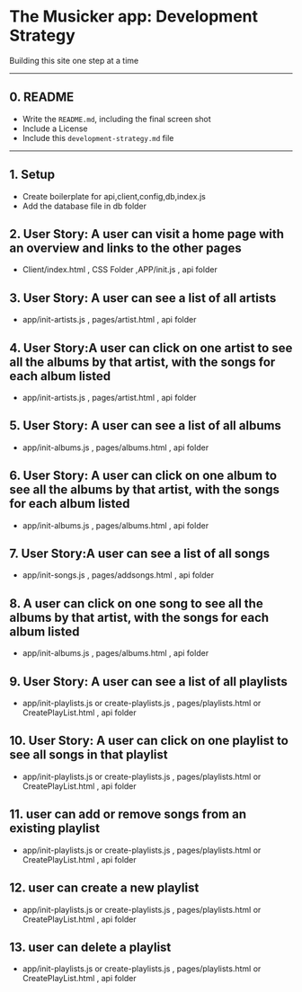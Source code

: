 # The Musicker app: Development Strategy

Building this site one step at a time

---

## 0. README

- Write the `README.md`, including the final screen shot
- Include a License
- Include this `development-strategy.md` file

---

## 1. Setup

- Create boilerplate for api,client,config,db,index.js
- Add the database file in db folder

## 2. User Story: A user can visit a home page with an overview and links to the other pages

- Client/index.html , CSS Folder ,APP/init.js , api folder

## 3. User Story: A user can see a list of all artists

- app/init-artists.js , pages/artist.html , api folder

## 4. User Story:A user can click on one artist to see all the albums by that artist, with the songs for each album listed

- app/init-artists.js , pages/artist.html , api folder

## 5. User Story: A user can see a list of all albums

- app/init-albums.js , pages/albums.html , api folder

## 6. User Story: A user can click on one album to see all the albums by that artist, with the songs for each album listed

- app/init-albums.js , pages/albums.html , api folder

## 7. User Story:A user can see a list of all songs

- app/init-songs.js , pages/addsongs.html , api folder

## 8. A user can click on one song to see all the albums by that artist, with the songs for each album listed

- app/init-albums.js , pages/albums.html , api folder

## 9. User Story: A user can see a list of all playlists

- app/init-playlists.js or create-playlists.js , pages/playlists.html or CreatePlayList.html , api folder

## 10. User Story: A user can click on one playlist to see all songs in that playlist

- app/init-playlists.js or create-playlists.js , pages/playlists.html or CreatePlayList.html , api folder

## 11. user can add or remove songs from an existing playlist

- app/init-playlists.js or create-playlists.js , pages/playlists.html or CreatePlayList.html , api folder

## 12. user can create a new playlist

- app/init-playlists.js or create-playlists.js , pages/playlists.html or CreatePlayList.html , api folder

## 13. user can delete a playlist

- app/init-playlists.js or create-playlists.js , pages/playlists.html or CreatePlayList.html , api folder
